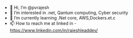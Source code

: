 - 👋 Hi, I’m @pvrajesh
- 👀 I’m interested in .net, Qantum computing, Cyber security 
- 🌱 I’m currently learning .Net core, AWS,Dockers.et.c
- 📫 How to reach me at linked in - https://www.linkedin.com/in/rajeshleaddev/

<!---
pvrajesh/pvrajesh is a ✨ special ✨ repository because its `README.md` (this file) appears on your GitHub profile.
You can click the Preview link to take a look at your changes.
--->
